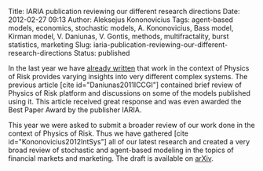 Title: IARIA publication reviewing our different research directions
Date: 2012-02-27 09:13
Author: Aleksejus Kononovicius
Tags: agent-based models, economics, stochastic models, A. Kononovicius, Bass model, Kirman model, V. Daniunas, V. Gontis, methods, multifractality, burst statistics, marketing
Slug: iaria-publication-reviewing-our-different-research-directions
Status: published

In the last year we have
[already
written]({filename}/articles/2011/agent-based-versus-macroscopic-modeling-competition-business-processes-economics.md)
that work in the context of Physics of Risk provides varying insights
into very different complex systems. The previous article \[cite
id="Daniunas2011ICCGI"\] contained brief review of Physics of Risk
platform and discussions on some of the models published using it. This
article received great response and was even awarded the Best Paper
Award by the publisher IARIA.
<!--more-->

This year we were asked to submit a broader review of our work done in
the context of Physics of Risk. Thus we have gathered \[cite
id="Kononovicius2012IntSys"\] all of our latest research and created a
very broad review of stochastic and agent-based modeling in the topics
of financial markets and marketing. The draft is available on
[arXiv](https://arxiv.org/abs/1202.3533).
